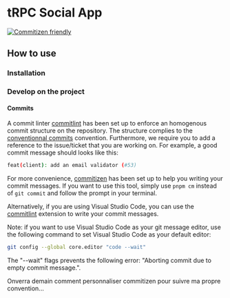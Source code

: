 # tRPC Social App

[![Commitizen friendly](https://img.shields.io/badge/commitizen-friendly-brightgreen.svg)](http://commitizen.github.io/cz-cli/)

## How to use

### Installation

### Develop on the project

#### Commits

A commit linter [commitlint](https://commitlint.js.org/#/) has been set up to enforce an homogenous commit structure on the repository. The structure complies to the [conventionnal commits](https://www.conventionalcommits.org/en/v1.0.0/) convention. Furthermore, we require you to add a reference to the issue/ticket that you are working on. For example, a good commit message should looks like this:

```sh
feat(client): add an email validator (#53)
```

For more convenience, [commitizen](https://commitizen-tools.github.io/commitizen/) has been set up to help you writing your commit messages. If you want to use this tool, simply use `pnpm cm` instead of `git commit` and follow the prompt in your terminal.

Alternatively, if you are using Visual Studio Code, you can use the [commitlint](https://marketplace.visualstudio.com/items?itemName=joshbolduc.commitlint) extension to write your commit messages.

Note: if you want to use Visual Studio Code as your git message editor, use the following command to set Visual Studio Code as your default editor:

```sh
git config --global core.editor "code --wait"
```

The "--wait" flags prevents the following error: "Aborting commit due to empty commit message.".

Onverra demain comment personnaliser commitizen pour suivre ma propre convention...